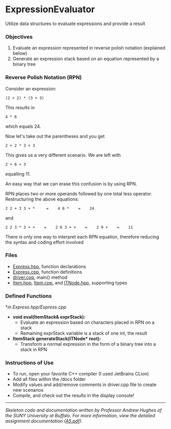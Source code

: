 # ExpressionEvaluator
Utilize data structures to evaluate expressions and provide a result

### Objectives
1. Evaluate an expression represented in reverse polish notation (explained below)
2. Generate an expression stack based on an equation represented by a binary tree

### Reverse Polish Notation (RPN)
Consider an expression:

```
(2 + 2) * (3 + 3)
```

This results in
```
4 * 6
```
which equals 24.

Now let's take out the parentheses and you get
```
2 + 2 * 3 + 3
```
This gives us a very different scenario. We are left with 
```
2 + 6 + 3
```
equalling 11.

An easy way that we can erase this confusion is by using RPN.

RPN places two or more operands followed by one total less operator. Restructuring the above equations:
```
2 2 + 3 3 + *     =    4 6 *    =    24
```
and
```
2 2 3 * 3 + +    =    2 6 3 + +    =    2 9 +    =    11
```
There is only one way to interpret each RPN equation, therefore reducing the syntax and coding effort involved

### Files
- [Express.hpp](lib/Express.hpp), function declarations
- [Express.cpp](lib/Express.cpp), function definitions
- [driver.cpp](lib/driver.cpp), main() method
- [Item.hpp](lib/Item.hpp), [Item.cpp](lib/Item.cpp), and [ITNode.hpp](lib/ITNode.cpp), supporting types

### Defined Functions
**in Express.hpp/Express.cpp*

- **void eval(ItemStack& exprStack):** 
  - Evaluate an expression based on characters placed in RPN on a stack
  - Remaining exprStack variable is a stack of one int, the result
- **ItemStack generateStack(ITNode\* root):**
  - Transform a normal expression in the form of a binary tree into a stack in RPN

### Instructions of Use
- To run, open your favorite C++ compiler (I used JetBrains CLion)
- Add all files within the /docs folder
- Modify values and add/remove comments in driver.cpp file to create new scenarios
- Compile, and check out the results in the display console!

---
*Skeleton code and documentation written by Professor Andrew Hughes of the 
SUNY University at Buffalo. For more information, view the detailed
assignment documentation ([A5.pdf](docs/A5.pdf)).*
